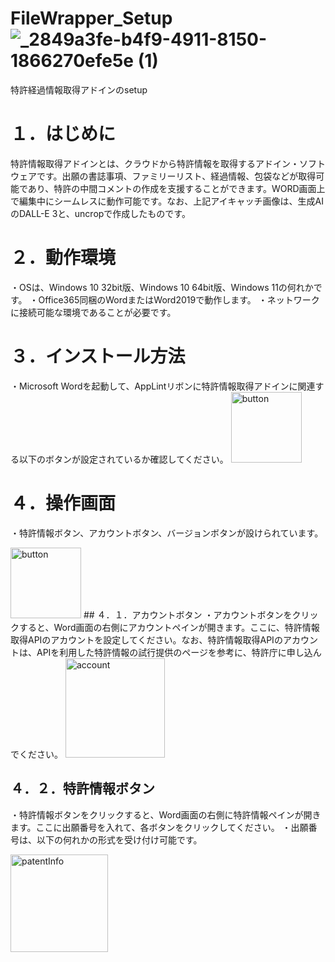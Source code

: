 
# FileWrapper_Setup![_2849a3fe-b4f9-4911-8150-1866270efe5e (1)](https://github.com/k-ayaki/FileWrapper_Setup/assets/40140916/355271c0-cc77-4298-89c0-a6e092a989e9)

特許経過情報取得アドインのsetup

# １．はじめに
 特許情報取得アドインとは、クラウドから特許情報を取得するアドイン・ソフトウェアです。出願の書誌事項、ファミリーリスト、経過情報、包袋などが取得可能であり、特許の中間コメントの作成を支援することができます。WORD画面上で編集中にシームレスに動作可能です。なお、上記アイキャッチ画像は、生成AIのDALL-E 3と、uncropで作成したものです。

 
# ２．動作環境
・OSは、Windows 10 32bit版、Windows 10 64bit版、Windows 11の何れかです。
・Office365同梱のWordまたはWord2019で動作します。
・ネットワークに接続可能な環境であることが必要です。

# ３．インストール方法
・Microsoft Wordを起動して、AppLintリボンに特許情報取得アドインに関連する以下のボタンが設定されているか確認してください。
<img width="113" alt="button" src="https://github.com/k-ayaki/FileWrapper_Setup/assets/40140916/9be33b13-7562-4ed8-b2a4-89d0557ea926">

# ４．操作画面
・特許情報ボタン、アカウントボタン、バージョンボタンが設けられています。

<img width="113" alt="button" src="https://github.com/k-ayaki/FileWrapper_Setup/assets/40140916/9be33b13-7562-4ed8-b2a4-89d0557ea926">
## ４．１．アカウントボタン
・アカウントボタンをクリックすると、Word画面の右側にアカウントペインが開きます。ここに、特許情報取得APIのアカウントを設定してください。なお、特許情報取得APIのアカウントは、APIを利用した特許情報の試行提供のページを参考に、特許庁に申し込んでください。
<img width="159" alt="account" src="https://github.com/k-ayaki/FileWrapper_Setup/assets/40140916/ae715a4a-f1aa-4735-9451-94119850fb30">


## ４．２．特許情報ボタン
・特許情報ボタンをクリックすると、Word画面の右側に特許情報ペインが開きます。ここに出願番号を入れて、各ボタンをクリックしてください。
・出願番号は、以下の何れかの形式を受け付け可能です。

<img width="156" alt="patentInfo" src="https://github.com/k-ayaki/FileWrapper_Setup/assets/40140916/a6de4bc2-48dc-480a-a0c3-4e8a5dcb25c3">

